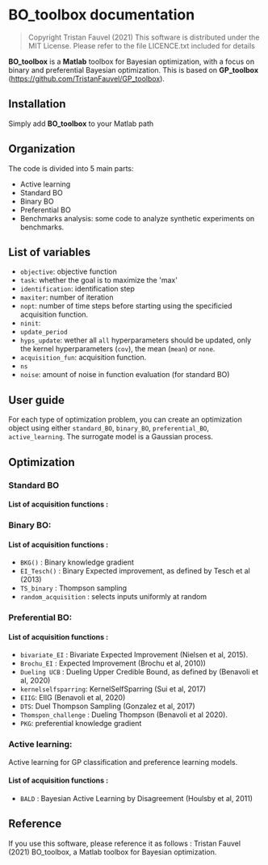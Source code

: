 # BO_toolbox documentation
>Copyright Tristan Fauvel (2021)
>This software is distributed under the MIT License. Please refer to the file LICENCE.txt included for details

**BO_toolbox** is a **Matlab** toolbox for Bayesian optimization, with a focus on binary and preferential Bayesian optimization.
This is based on **GP_toolbox** (https://github.com/TristanFauvel/GP_toolbox).

## Installation
  Simply add **BO_toolbox** to your Matlab path

## Organization

The code is divided into 5 main parts:
  - Active learning
  - Standard BO
  - Binary BO
  - Preferential BO
  - Benchmarks analysis: some code to analyze synthetic experiments on benchmarks.

## List of variables

- `objective`: objective function  
- `task`: whether the goal is to maximize the 'max'
- `identification`: identification step
- `maxiter`: number of iteration
- `nopt`: number of time steps before starting using the specificied acquisition function.
- `ninit`:
- `update_period`
- `hyps_update`: wether all `all` hyperparameters should be updated, only the kernel hyperparameters (`cov`), the mean (`mean`) or `none`.
- `acquisition_fun`: acquisition function.
- `ns`
- `noise`: amount of noise in function evaluation (for standard BO)


## User guide

For each type of optimization problem, you can create an optimization object using either `standard_BO`, `binary_BO`, `preferential_BO`, `active_learning`. The surrogate model is a Gaussian process.

## Optimization

### Standard BO
####  List of acquisition functions :

### Binary BO:
####  List of acquisition functions :
  - `BKG()` :  Binary knowledge gradient
  - `EI_Tesch()` : Binary Expected improvement, as defined by Tesch et al (2013)
  - `TS_binary` : Thompson sampling
  - `random_acquisition` : selects inputs uniformly at random

### Preferential BO:
####  List of acquisition functions :
- `bivariate_EI` : Bivariate Expected Improvement (Nielsen et al, 2015).
- `Brochu_EI` : Expected Improvement (Brochu et al, 2010))
- `Dueling UCB` : Dueling Upper Credible Bound, as defined by (Benavoli et al, 2020)
-  `kernelselfsparring`: KernelSelfSparring (Sui et al, 2017)
- `EIIG`: EIIG (Benavoli et al, 2020)
- `DTS`: Duel Thompson Sampling (Gonzalez et al, 2017)
- `Thomspon_challenge` :  Dueling Thompson (Benavoli et al 2020).
- `PKG`: preferential knowledge gradient

### Active learning:
Active learning for GP classification and preference learning models.
####  List of acquisition functions :
- `BALD` : Bayesian Active Learning by Disagreement (Houlsby et al, 2011)

## Reference
If you use this software, please reference it as follows : Tristan Fauvel (2021) BO_toolbox, a Matlab toolbox for Bayesian optimization.
